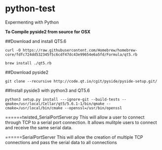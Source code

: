 # python-test
Expermenting with Python

__To Compile pyside2 from source for OSX__

##Download and install QT5.6
```
curl -O https://raw.githubusercontent.com/Homebrew/homebrew-core/fdfc724dd532345f5c6cdf47dc43e99654e6a5fd/Formula/qt5.rb
```
```
brew install ./qt5.rb
```
##Download pyside2
```
git clone --recursive http://code.qt.io/cgit/pyside/pyside-setup.git/
```

##Install pyside3 with python3 and QT5.6
```
python3 setup.py install ---ignore-git --build-tests --qmake=/usr/local/Cellar/qt5/5.6.1-1/bin/qmake --cmake=/usr/local/bin/cmake --openssl=/usr/bin/openssl
```


======twisted_SerialPortServer.py
This will allow a user to connect through TCP to a serial port connection.  It allows mulitple users to connect and receive the same serial data.


======SerialPortServer
This will allow the creation of multiple TCP connections and pass the serial data to all connections 

